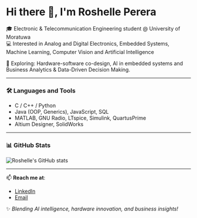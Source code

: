 # Hi there 👋, I'm Roshelle Perera

🎓 Electronic & Telecommunication Engineering student @ University of Moratuwa  
💻 Interested in Analog and Digital Electronics, Embedded Systems, Machine Learning, Computer Vision and Artificial Intelligence  
 
🚀 Exploring: Hardware-software co-design, AI in embedded systems and Business Analytics & Data-Driven Decision Making.  

---

### 🛠️ Languages and Tools
- C / C++ / Python  
- Java (OOP, Generics), JavaScript, SQL
- MATLAB, GNU Radio, LTspice, Simulink, QuartusPrime  
- Altium Designer, SolidWorks  

---

### 📊 GitHub Stats  

![Roshelle's GitHub stats](https://github-readme-stats.vercel.app/api?username=RoshellePerera&hide=stars,prs,issues,contribs&count_private=true&show_icons=true&theme=tokyonight)


---

📫 **Reach me at**:  
- [LinkedIn](https://www.linkedin.com/in/roshelle-perera-b61b0b352/)  
- [Email](roshelle.enperera@gmail.com)

✨ *Blending AI intelligence, hardware innovation, and business insights!*  

